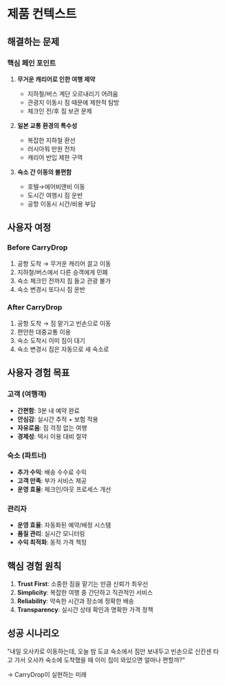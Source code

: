 # 제품 컨텍스트

## 해결하는 문제

### 핵심 페인 포인트
1. **무거운 캐리어로 인한 여행 제약**
   - 지하철/버스 계단 오르내리기 어려움
   - 관광지 이동시 짐 때문에 제한적 탐방
   - 체크인 전/후 짐 보관 문제

2. **일본 교통 환경의 특수성**
   - 복잡한 지하철 환선
   - 러시아워 만원 전차
   - 캐리어 반입 제한 구역

3. **숙소 간 이동의 불편함**
   - 호텔→에어비앤비 이동
   - 도시간 여행시 짐 운반
   - 공항 이동시 시간/비용 부담

## 사용자 여정

### Before CarryDrop
1. 공항 도착 → 무거운 캐리어 끌고 이동
2. 지하철/버스에서 다른 승객에게 민폐
3. 숙소 체크인 전까지 짐 들고 관광 불가
4. 숙소 변경시 또다시 짐 운반

### After CarryDrop
1. 공항 도착 → 짐 맡기고 빈손으로 이동
2. 편안한 대중교통 이용
3. 숙소 도착시 이미 짐이 대기
4. 숙소 변경시 짐은 자동으로 새 숙소로

## 사용자 경험 목표

### 고객 (여행객)
- **간편함**: 3분 내 예약 완료
- **안심감**: 실시간 추적 + 보험 적용
- **자유로움**: 짐 걱정 없는 여행
- **경제성**: 택시 이용 대비 절약

### 숙소 (파트너)
- **추가 수익**: 배송 수수료 수익
- **고객 만족**: 부가 서비스 제공
- **운영 효율**: 체크인/아웃 프로세스 개선

### 관리자
- **운영 효율**: 자동화된 예약/배정 시스템
- **품질 관리**: 실시간 모니터링
- **수익 최적화**: 동적 가격 책정

## 핵심 경험 원칙

1. **Trust First**: 소중한 짐을 맡기는 만큼 신뢰가 최우선
2. **Simplicity**: 복잡한 여행 중 간단하고 직관적인 서비스
3. **Reliability**: 약속한 시간과 장소에 정확한 배송
4. **Transparency**: 실시간 상태 확인과 명확한 가격 정책

## 성공 시나리오
"내일 오사카로 이동하는데, 오늘 밤 도쿄 숙소에서 짐만 보내두고 빈손으로 신칸센 타고 가서 오사카 숙소에 도착했을 때 이미 짐이 와있으면 얼마나 편할까?"

→ CarryDrop이 실현하는 미래 